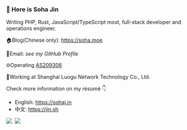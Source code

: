 ### 🎉 Here is Soha Jin

Writing PHP, Rust, JavaScript/TypeScript most, full-stack developer and operations engineer.

🏠Blog(Chinese only): https://soha.moe

📧Email: *see my GitHub Profile*

🌐Operating [AS209306](https://bgp.he.net/AS209306)

💼Working at Shanghai Luogu Network Technology Co., Ltd.

Check more information on my résumé 👇
  - English: https://sohaj.in
  - 中文: https://jin.sh

<div style="display: inline-block; max-width: 48%;"><img align="left" src="https://github-readme-stats.vercel.app/api?username=moesoha&show_icons=true" /></div>
<div style="display: inline-block; max-width: 48%;"><img align="left" src="https://github-readme-stats.vercel.app/api/top-langs/?username=moesoha&layout=compact" /></div>
